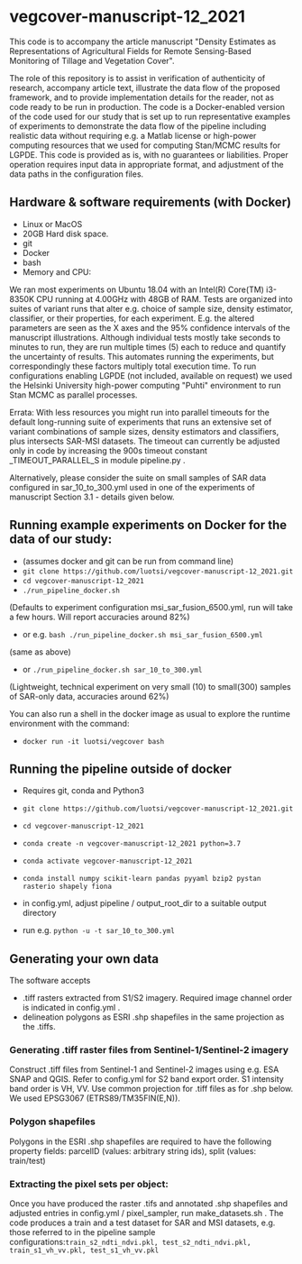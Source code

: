 # vegcover-manuscript-12_2021
This code is to accompany the article manuscript "Density Estimates as Representations of Agricultural Fields for Remote Sensing-Based Monitoring of Tillage and Vegetation Cover".

The role of this repository is to assist in verification of authenticity of research, accompany article text, 
illustrate the data flow of the proposed framework, and to provide implementation details for the reader, 
not as code ready to be run in production.
The code is a Docker-enabled version of the code used for our study that is set up to run representative examples of 
experiments to demonstrate the data flow of the pipeline including realistic data without requiring 
e.g. a Matlab license or high-power computing resources that we used for computing Stan/MCMC results for LGPDE.
This code is provided as is, with no guarantees or liabilities. 
Proper operation requires input data in appropriate format, and adjustment of the data paths in the configuration files.

## Hardware & software requirements (with Docker)
- Linux or MacOS
- 20GB Hard disk space.
- git
- Docker
- bash
- Memory and CPU:

We ran most experiments on Ubuntu 18.04 with an Intel(R) Core(TM) i3-8350K CPU running at 4.00GHz with 48GB of RAM. 
Tests are organized into suites of variant runs that alter e.g. choice of sample size, density estimator, classifier,
or their properties, for each experiment. E.g. the altered parameters are seen as the X axes and the 95% confidence 
intervals of the manuscript illustrations. 
Although individual tests mostly take seconds to minutes to run, they are run multiple times (5) each to reduce and 
quantify the uncertainty of results. This automates running the experiments, but correspondingly these factors multiply total execution time. 
To run configurations enabling LGPDE (not included, available on request) we used the Helsinki University high-power 
computing "Puhti" environment to run Stan MCMC as parallel processes.

Errata: With less resources you might run into parallel timeouts for the default long-running suite of experiments that runs an 
extensive set of variant combinations of sample sizes, density estimators and classifiers, plus intersects SAR-MSI datasets.
The timeout can currently be adjusted only in code by increasing the 900s timeout constant _TIMEOUT_PARALLEL_S in module pipeline.py . 

Alternatively, please consider the suite on small samples of SAR data configured in sar_10_to_300.yml used in one of the 
experiments of manuscript Section 3.1 - details given below.

## Running example experiments on Docker for the data of our study:
- (assumes docker and git can be run from command line)
- ```git clone https://github.com/luotsi/vegcover-manuscript-12_2021.git```
- ```cd vegcover-manuscript-12_2021```
- ```./run_pipeline_docker.sh``` 

(Defaults to experiment configuration msi_sar_fusion_6500.yml, run will take a few hours. 
Will report accuracies around 82%)
- or e.g. ```bash ./run_pipeline_docker.sh msi_sar_fusion_6500.yml```

(same as above)
- or ```./run_pipeline_docker.sh sar_10_to_300.yml```

(Lightweight, technical experiment on very small (10) to small(300) samples of SAR-only data, accuracies around 62%)

You can also run a shell in the docker image as usual to explore the runtime environment with the command:

- ```docker run -it luotsi/vegcover bash```

## Running the pipeline outside of docker
- Requires git, conda and Python3

- ```git clone https://github.com/luotsi/vegcover-manuscript-12_2021.git```
- ```cd vegcover-manuscript-12_2021```
- ```conda create -n vegcover-manuscript-12_2021 python=3.7```
- ```conda activate vegcover-manuscript-12_2021```
- ```conda install numpy scikit-learn pandas pyyaml bzip2 pystan rasterio shapely fiona```
- in config.yml, adjust pipeline / output_root_dir to a suitable output directory
- run e.g. ```python -u -t sar_10_to_300.yml```

## Generating your own data
The software accepts
- .tiff rasters extracted from S1/S2 imagery. Required image channel order is indicated in config.yml .
- delineation polygons as ESRI .shp shapefiles in the same projection as the .tiffs. 


### Generating .tiff raster files from Sentinel-1/Sentinel-2 imagery

Construct .tiff files from Sentinel-1 and Sentinel-2 images using e.g. ESA SNAP and QGIS. Refer to config.yml for S2 band export order. S1 intensity band order is VH, VV. Use common projection for .tiff files as for .shp below. We used EPSG3067 (ETRS89/TM35FIN(E,N)).

### Polygon shapefiles 
Polygons in the ESRI .shp shapefiles are required to have the following property fields: parcelID (values: arbitrary string ids), split (values: train/test)

### Extracting the pixel sets per object: 

Once you have produced the raster .tifs and annotated .shp shapefiles and adjusted entries in config.yml / pixel_sampler, run make_datasets.sh . The code produces a train and a test dataset for SAR and MSI datasets, e.g. those referred to in the pipeline sample configurations:```train_s2_ndti_ndvi.pkl, test_s2_ndti_ndvi.pkl, train_s1_vh_vv.pkl, test_s1_vh_vv.pkl```
